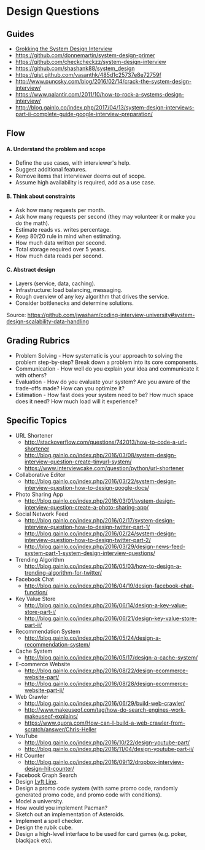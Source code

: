 # Design Questions

## Guides

- [Grokking the System Design Interview](https://www.educative.io/collection/5668639101419520/5649050225344512)
- https://github.com/donnemartin/system-design-primer
- https://github.com/checkcheckzz/system-design-interview
- https://github.com/shashank88/system_design
- https://gist.github.com/vasanthk/485d1c25737e8e72759f
- http://www.puncsky.com/blog/2016/02/14/crack-the-system-design-interview/
- https://www.palantir.com/2011/10/how-to-rock-a-systems-design-interview/
- http://blog.gainlo.co/index.php/2017/04/13/system-design-interviews-part-ii-complete-guide-google-interview-preparation/

## Flow

#### A. Understand the problem and scope

- Define the use cases, with interviewer's help.
- Suggest additional features.
- Remove items that interviewer deems out of scope.
- Assume high availability is required, add as a use case.

#### B. Think about constraints

- Ask how many requests per month.
- Ask how many requests per second (they may volunteer it or make you do the math).
- Estimate reads vs. writes percentage.
- Keep 80/20 rule in mind when estimating.
- How much data written per second.
- Total storage required over 5 years.
- How much data reads per second.

#### C. Abstract design

- Layers (service, data, caching).
- Infrastructure: load balancing, messaging.
- Rough overview of any key algorithm that drives the service.
- Consider bottlenecks and determine solutions.

Source: https://github.com/jwasham/coding-interview-university#system-design-scalability-data-handling

## Grading Rubrics

- Problem Solving - How systematic is your approach to solving the problem step-by-step? Break down a problem into its core components.
- Communication - How well do you explain your idea and communicate it with others?
- Evaluation - How do you evaluate your system? Are you aware of the trade-offs made? How can you optimize it?
- Estimation - How fast does your system need to be? How much space does it need? How much load will it experience?

## Specific Topics

- URL Shortener
  - http://stackoverflow.com/questions/742013/how-to-code-a-url-shortener
  - http://blog.gainlo.co/index.php/2016/03/08/system-design-interview-question-create-tinyurl-system/
  - https://www.interviewcake.com/question/python/url-shortener
- Collaborative Editor
  - http://blog.gainlo.co/index.php/2016/03/22/system-design-interview-question-how-to-design-google-docs/
- Photo Sharing App
  - http://blog.gainlo.co/index.php/2016/03/01/system-design-interview-question-create-a-photo-sharing-app/
- Social Network Feed
  - http://blog.gainlo.co/index.php/2016/02/17/system-design-interview-question-how-to-design-twitter-part-1/
  - http://blog.gainlo.co/index.php/2016/02/24/system-design-interview-question-how-to-design-twitter-part-2/
  - http://blog.gainlo.co/index.php/2016/03/29/design-news-feed-system-part-1-system-design-interview-questions/
- Trending Algorithm
  - http://blog.gainlo.co/index.php/2016/05/03/how-to-design-a-trending-algorithm-for-twitter/
- Facebook Chat
  - http://blog.gainlo.co/index.php/2016/04/19/design-facebook-chat-function/
- Key Value Store
  - http://blog.gainlo.co/index.php/2016/06/14/design-a-key-value-store-part-i/
  - http://blog.gainlo.co/index.php/2016/06/21/design-key-value-store-part-ii/
- Recommendation System
  - http://blog.gainlo.co/index.php/2016/05/24/design-a-recommendation-system/
- Cache System
  - http://blog.gainlo.co/index.php/2016/05/17/design-a-cache-system/
- E-commerce Website
  - http://blog.gainlo.co/index.php/2016/08/22/design-ecommerce-website-part/
  - http://blog.gainlo.co/index.php/2016/08/28/design-ecommerce-website-part-ii/
- Web Crawler
  - http://blog.gainlo.co/index.php/2016/06/29/build-web-crawler/
  - http://www.makeuseof.com/tag/how-do-search-engines-work-makeuseof-explains/
  - https://www.quora.com/How-can-I-build-a-web-crawler-from-scratch/answer/Chris-Heller
- YouTube
  - http://blog.gainlo.co/index.php/2016/10/22/design-youtube-part/
  - http://blog.gainlo.co/index.php/2016/11/04/design-youtube-part-ii/
- Hit Counter
  - http://blog.gainlo.co/index.php/2016/09/12/dropbox-interview-design-hit-counter/
- Facebook Graph Search
- Design [Lyft Line](https://www.lyft.com/line).
- Design a promo code system (with same promo code, randomly generated promo code, and promo code with conditions).
- Model a university.
- How would you implement Pacman?
- Sketch out an implementation of Asteroids.
- Implement a spell checker.
- Design the rubik cube.
- Design a high-level interface to be used for card games (e.g. poker, blackjack etc).